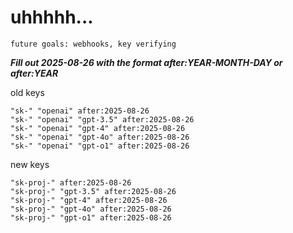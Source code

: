 # uhhhhh...

`future goals: webhooks, key verifying`



***Fill out 2025-08-26 with the format after:YEAR-MONTH-DAY or after:YEAR***

old keys
```
"sk-" "openai" after:2025-08-26
"sk-" "openai" "gpt-3.5" after:2025-08-26
"sk-" "openai" "gpt-4" after:2025-08-26
"sk-" "openai" "gpt-4o" after:2025-08-26
"sk-" "openai" "gpt-o1" after:2025-08-26
```

new keys
```
"sk-proj-" after:2025-08-26
"sk-proj-" "gpt-3.5" after:2025-08-26
"sk-proj-" "gpt-4" after:2025-08-26
"sk-proj-" "gpt-4o" after:2025-08-26
"sk-proj-" "gpt-o1" after:2025-08-26
```

